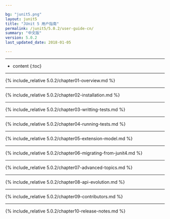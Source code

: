 ```yaml
---

bg: "junit5.png"
layout: junit5
title: "JUnit 5 用户指南"
permalink: /junit5/5.0.2/user-guide-cn/
summary: "中文版"
version: 5.0.2
last_updated_date: 2018-01-05

---
```


---

* content
{:toc}

---

{% include_relative 5.0.2/chapter01-overview.md %}

---

{% include_relative 5.0.2/chapter02-installation.md %}

---

{% include_relative 5.0.2/chapter03-writting-tests.md %}

---

{% include_relative 5.0.2/chapter04-running-tests.md %}

---

{% include_relative 5.0.2/chapter05-extension-model.md %}

---

{% include_relative 5.0.2/chapter06-migrating-from-junit4.md %}

---

{% include_relative 5.0.2/chapter07-advanced-topics.md %}

---

{% include_relative 5.0.2/chapter08-api-evolution.md %}

---

{% include_relative 5.0.2/chapter09-contributors.md %}

---

{% include_relative 5.0.2/chapter10-release-notes.md %}















